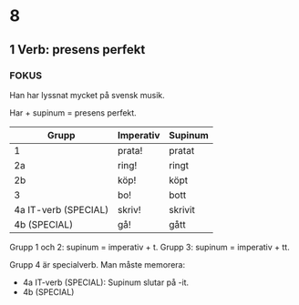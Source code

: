 # 8

## 1 Verb: presens perfekt

### FOKUS

Han har lyssnat mycket på svensk musik.

Har + supinum = presens perfekt.

| Grupp | Imperativ | Supinum |
| --- | --- | --- |
| 1    | prata!   | pratat  |
| 2a   | ring!    | ringt   |
| 2b   | köp!     | köpt    |
| 3    | bo!      | bott    |
| 4a IT-verb (SPECIAL) | skriv! | skrivit |
| 4b (SPECIAL) | gå!    | gått    |

Grupp 1 och 2: supinum = imperativ + t.
Grupp 3: supinum = imperativ + tt.

Grupp 4 är specialverb. Man måste memorera:
- 4a IT-verb (SPECIAL): Supinum slutar på -it.
- 4b (SPECIAL)
